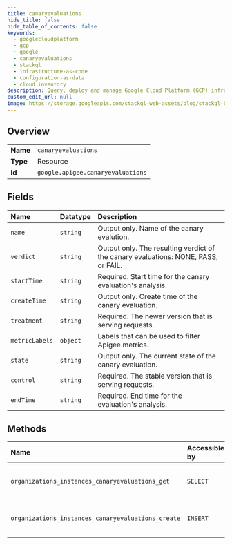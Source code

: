 ```yaml
---
title: canaryevaluations
hide_title: false
hide_table_of_contents: false
keywords:
  - googlecloudplatform
  - gcp
  - google
  - canaryevaluations
  - stackql
  - infrastructure-as-code
  - configuration-as-data
  - cloud inventory
description: Query, deploy and manage Google Cloud Platform (GCP) infrastructure and resources using SQL
custom_edit_url: null
image: https://storage.googleapis.com/stackql-web-assets/blog/stackql-blog-post-featured-image.png
---
```

  
    

## Overview
<table><tbody>
<tr><td><b>Name</b></td><td><code>canaryevaluations</code></td></tr>
<tr><td><b>Type</b></td><td>Resource</td></tr>
<tr><td><b>Id</b></td><td><code>google.apigee.canaryevaluations</code></td></tr>
</tbody></table>

## Fields
| Name | Datatype | Description |
|:-----|:---------|:------------|
| `name` | `string` | Output only. Name of the canary evalution. |
| `verdict` | `string` | Output only. The resulting verdict of the canary evaluations: NONE, PASS, or FAIL. |
| `startTime` | `string` | Required. Start time for the canary evaluation's analysis. |
| `createTime` | `string` | Output only. Create time of the canary evaluation. |
| `treatment` | `string` | Required. The newer version that is serving requests. |
| `metricLabels` | `object` | Labels that can be used to filter Apigee metrics. |
| `state` | `string` | Output only. The current state of the canary evaluation. |
| `control` | `string` | Required. The stable version that is serving requests. |
| `endTime` | `string` | Required. End time for the evaluation's analysis. |
## Methods
| Name | Accessible by | Required Params | Description |
|:-----|:--------------|:----------------|:------------|
| `organizations_instances_canaryevaluations_get` | `SELECT` | `name` | Gets a CanaryEvaluation for an organization. |
| `organizations_instances_canaryevaluations_create` | `INSERT` | `parent` | Creates a new canary evaluation for an organization. |
